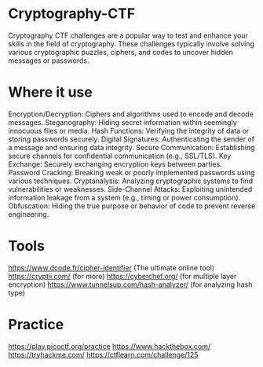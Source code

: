 # Cryptography-CTF
Cryptography CTF challenges are a popular way to test and enhance your skills in the field of cryptography. These challenges typically involve solving various cryptographic puzzles, ciphers, and codes to uncover hidden messages or passwords.
# Where it use
Encryption/Decryption: Ciphers and algorithms used to encode and decode messages.
Steganography: Hiding secret information within seemingly innocuous files or media.
Hash Functions: Verifying the integrity of data or storing passwords securely.
Digital Signatures: Authenticating the sender of a message and ensuring data integrity.
Secure Communication: Establishing secure channels for confidential communication (e.g., SSL/TLS).
Key Exchange: Securely exchanging encryption keys between parties.
Password Cracking: Breaking weak or poorly implemented passwords using various techniques.
Cryptanalysis: Analyzing cryptographic systems to find vulnerabilities or weaknesses.
Side-Channel Attacks: Exploiting unintended information leakage from a system (e.g., timing or power consumption).
Obfuscation: Hiding the true purpose or behavior of code to prevent reverse engineering.
# Tools
https://www.dcode.fr/cipher-identifier (The ultimate online tool)
https://cryptii.com/ (for more)
https://cyberchef.org/ (for multiple layer encryption)
https://www.tunnelsup.com/hash-analyzer/ (for analyzing hash type)
# Practice 
https://play.picoctf.org/practice
https://www.hackthebox.com/
https://tryhackme.com/
https://ctflearn.com/challenge/125
